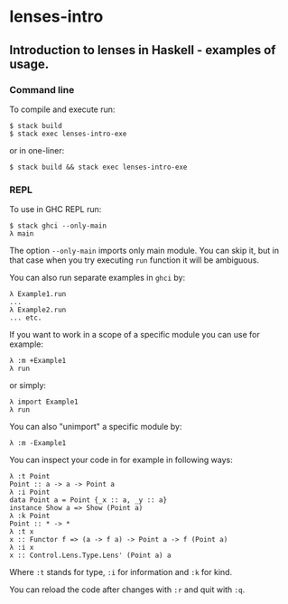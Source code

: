 # lenses-intro

## Introduction to lenses in Haskell - examples of usage.

### Command line

To compile and execute run:
```
$ stack build
$ stack exec lenses-intro-exe
```

or in one-liner:
```
$ stack build && stack exec lenses-intro-exe
```

### REPL

To use in GHC REPL run:
```
$ stack ghci --only-main
λ main
```
The option `--only-main` imports only main module.
You can skip it, but in that case when you try executing `run` function it will be ambiguous.

You can also run separate examples in `ghci` by:
```
λ Example1.run
...
λ Example2.run
... etc.
```

If you want to work in a scope of a specific module you can use for example:
```
λ :m +Example1
λ run
```
or simply:
```
λ import Example1
λ run
```

You can also "unimport" a specific module by:
```
λ :m -Example1
```

You can inspect your code in for example in following ways:
```
λ :t Point
Point :: a -> a -> Point a
λ :i Point
data Point a = Point {_x :: a, _y :: a}
instance Show a => Show (Point a)
λ :k Point
Point :: * -> *
λ :t x
x :: Functor f => (a -> f a) -> Point a -> f (Point a)
λ :i x
x :: Control.Lens.Type.Lens' (Point a) a
```
Where `:t` stands for type, `:i` for information and `:k` for kind.

You can reload the code after changes with `:r` and quit with `:q`.